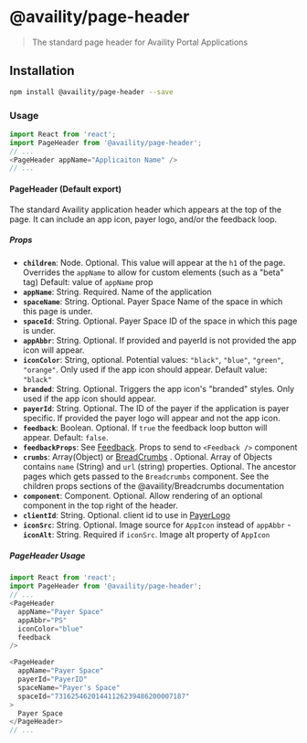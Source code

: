 # @availity/page-header

> The standard page header for Availity Portal Applications

## Installation

```bash
npm install @availity/page-header --save
```

### Usage

```javascript
import React from 'react';
import PageHeader from '@availity/page-header';
// ...
<PageHeader appName="Applicaiton Name" />
// ...
```

#### PageHeader (Default export)
The standard Availity application header which appears at the top of the page. It can include an app icon, payer logo, and/or the feedback loop.

##### Props

- **`children`**: Node. Optional. This value will appear at the `h1` of the page. Overrides the `appName` to allow for custom elements (such as a "beta" tag) Default: value of `appName` prop
- **`appName`**: String. Required. Name of the application
- **`spaceName`**: String. Optional. Payer Space Name of the space in which this page is under.
- **`spaceId`**: String. Optional. Payer Space ID of the space in which this page is under.
- **`appAbbr`**: String. Optional. If provided and payerId is not provided the app icon will appear.
- **`iconColor`**: String, optional. Potential values: `"black"`, `"blue"`, `"green"`, `"orange"`. Only used if the app icon should appear. Default value: `"black"`
- **`branded`**: String. Optional. Triggers the app icon's "branded" styles. Only used if the app icon should appear.
- **`payerId`**: String. Optional. The ID of the payer if the application is payer specific. If provided the payer logo will appear and not the app icon.
- **`feedback`**: Boolean. Optional. If `true` the feedback loop button will appear. Default: `false`.
- **`feedbackProps`**: See [Feedback](../feedback/README.md). Props to send to `<Feedback />` component
- **`crumbs`**: Array(Object) or [BreadCrumbs](../breadcrumbs/README.md) . Optional. Array of Objects contains `name` (String) and `url` (string) properties. Optional. The ancestor pages which gets passed to the `Breadcrumbs` component. See the children props sections of the @availity/Breadcrumbs documentation
- **`component`**: Component. Optional. Allow rendering of an optional component in the top right of the header.
- **`clientId`**: String. Optional. client id to use in [PayerLogo](../payer-image/README.md)
- **`iconSrc`**: String. Optional. Image source for `AppIcon` instead of `appAbbr`
-**`iconAlt`**: String. Required if `iconSrc`. Image alt property of `AppIcon`

##### PageHeader Usage

```javascript
import React from 'react';
import PageHeader from '@availity/page-header';
// ...
<PageHeader
  appName="Payer Space"
  appAbbr="PS"
  iconColor="blue"
  feedback
/>

<PageHeader
  appName="Payer Space"
  payerId="PayerID"
  spaceName="Payer's Space"
  spaceId="73162546201441126239486200007187"
>
  Payer Space
</PageHeader>
// ...
```
